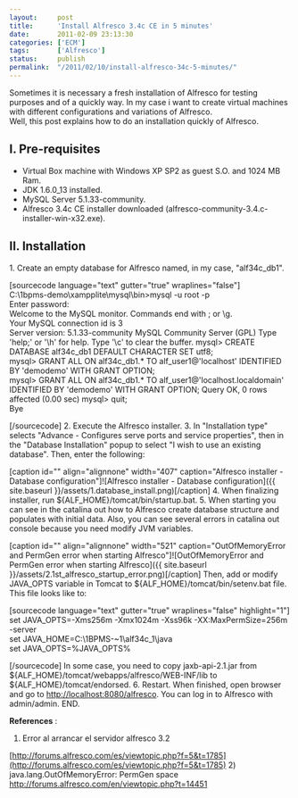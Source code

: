 ```yaml
---
layout:     post
title:      'Install Alfresco 3.4c CE in 5 minutes'
date:       2011-02-09 23:13:30
categories: ['ECM']
tags:       ['Alfresco']
status:     publish 
permalink:  "/2011/02/10/install-alfresco-34c-5-minutes/"
---
```

Sometimes it is necessary a fresh installation of Alfresco for testing purposes and of a quickly way. In my case i want to create virtual machines with different configurations and variations of Alfresco.  
Well, this post explains how to do an installation quickly of Alfresco.

## I. Pre-requisites
  * Virtual Box machine with Windows XP SP2 as guest S.O. and 1024 MB Ram.
  * JDK 1.6.0_13 installed.
  * MySQL Server 5.1.33-community.
  * Alfresco 3.4c CE installer downloaded (alfresco-community-3.4.c-installer-win-x32.exe).

## II. Installation
1\. Create an empty database for Alfresco named, in my case, "alf34c_db1".

[sourcecode language="text" gutter="true" wraplines="false"]  
C:\1bpms-demo\xampplite\mysql\bin>mysql -u root -p  
Enter password:  
Welcome to the MySQL monitor. Commands end with ; or \g.  
Your MySQL connection id is 3  
Server version: 5.1.33-community MySQL Community Server (GPL)
Type 'help;' or '\h' for help. Type '\c' to clear the buffer.
mysql> CREATE DATABASE alf34c_db1 DEFAULT CHARACTER SET utf8;  
mysql> GRANT ALL ON alf34c_db1.* TO alf_user1@'localhost' IDENTIFIED BY 'demodemo' WITH GRANT OPTION;  
mysql> GRANT ALL ON alf34c_db1.* TO alf_user1@'localhost.localdomain' IDENTIFIED BY 'demodemo' WITH GRANT OPTION;
Query OK, 0 rows affected (0.00 sec)
mysql> quit;  
Bye  

[/sourcecode]
2\. Execute the Alfresco installer.
3\. In "Installation type" selects "Advance - Configures serve ports and service properties", then in the "Database Installation" popup to select "I wish to use an existing database". Then, enter the following:

[caption id="" align="alignnone" width="407" caption="Alfresco installer - Database configuration"]![Alfresco installer - Database configuration]({{ site.baseurl }}/assets/1.database_install.png)[/caption]
4\. When finalizing installer, run ${ALF_HOME}/tomcat/bin/startup.bat.
5\. When starting you can see in the catalina out how to Alfresco create database structure and populates with initial data. Also, you can see several errors in catalina out console because you need modify JVM variables.

[caption id="" align="alignnone" width="521" caption="OutOfMemoryError and PermGen error when starting Alfresco"]![OutOfMemoryError and PermGen error when starting Alfresco]({{ site.baseurl }}/assets/2.1st_alfresco_startup_error.png)[/caption]
Then, add or modify JAVA_OPTS variable in Tomcat to ${ALF_HOME}/tomcat/bin/setenv.bat file. This file looks like to:

[sourcecode language="text" gutter="true" wraplines="false" highlight="1"]  
set JAVA_OPTS=-Xms256m -Xmx1024m -Xss96k -XX:MaxPermSize=256m -server  
set JAVA_HOME=C:\1BPMS-~1\alf34c_1\java  
set JAVA_OPTS=%JAVA_OPTS%  

[/sourcecode]
In some case, you need to copy jaxb-api-2.1.jar from ${ALF_HOME}/tomcat/webapps/alfresco/WEB-INF/lib to ${ALF_HOME}/tomcat/endorsed.
6\. Restart.
When finished, open browser and go to <http://localhost:8080/alfresco>. You can log in to Alfresco with admin/admin.
END.

**References** :
1) Error al arrancar el servidor alfresco 3.2  

[http://forums.alfresco.com/es/viewtopic.php?f=5&t=1785](http://forums.alfresco.com/es/viewtopic.php?f=5&t=1785)
2) java.lang.OutOfMemoryError: PermGen space  
<http://forums.alfresco.com/en/viewtopic.php?t=14451>
